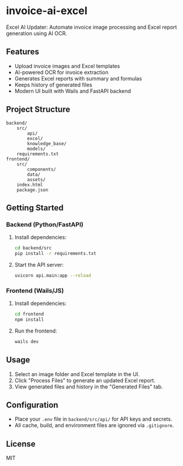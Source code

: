 # invoice-ai-excel

Excel AI Updater: Automate invoice image processing and Excel report generation using AI OCR.

## Features

- Upload invoice images and Excel templates
- AI-powered OCR for invoice extraction
- Generates Excel reports with summary and formulas
- Keeps history of generated files
- Modern UI built with Wails and FastAPI backend

## Project Structure

```
backend/
    src/
        api/
        excel/
        knowledge_base/
        models/
    requirements.txt
frontend/
    src/
        components/
        data/
        assets/
    index.html
    package.json
```

## Getting Started

### Backend (Python/FastAPI)

1. Install dependencies:
    ```bash
    cd backend/src
    pip install -r requirements.txt
    ```
2. Start the API server:
    ```bash
    uvicorn api.main:app --reload
    ```

### Frontend (Wails/JS)

1. Install dependencies:
    ```bash
    cd frontend
    npm install
    ```
2. Run the frontend:
    ```bash
    wails dev
    ```

## Usage

1. Select an image folder and Excel template in the UI.
2. Click "Process Files" to generate an updated Excel report.
3. View generated files and history in the "Generated Files" tab.

## Configuration

- Place your `.env` file in `backend/src/api/` for API keys and secrets.
- All cache, build, and environment files are ignored via `.gitignore`.

## License

MIT
